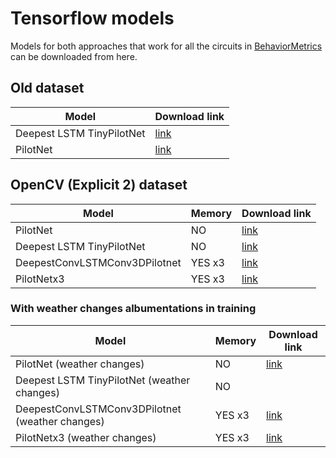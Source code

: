 # Tensorflow models

Models for both approaches that work for all the circuits in [BehaviorMetrics](https://github.com/JdeRobot/BehaviorMetrics) can be downloaded from here.

## Old dataset


| Model      | Download link |
| ----------- | ----------- |
| Deepest LSTM TinyPilotNet      | [link](https://drive.google.com/file/d/1Tzen7fSIs3hh9xir2J-NSu0XaVEmdewc/view?usp=sharing)       |
| PilotNet   | [link](https://drive.google.com/file/d/1CWVEKNqUPLvZ6L0nKzmonzLRa7i-lHUy/view?usp=sharing)        |


## OpenCV (Explicit 2) dataset

| Model                     | Memory | Download link |
|---------------------------| -----------| ----------- |
| PilotNet                  |NO | [link](https://drive.google.com/file/d/15b7W1kP0utLnc1olB1PD3-7Gll7nXgSy/view?usp=sharing)        |
| Deepest LSTM TinyPilotNet | NO | [link](https://drive.google.com/file/d/1M_nW37aPXUzbiG1Y2rw6DA0AOR64wbnD/view?usp=sharing)       |
| DeepestConvLSTMConv3DPilotnet     | YES x3 | [link](https://drive.google.com/file/d/1v8zN6TNOnJKUuyKq9S7fF7pf4pGTfraa/view?usp=sharing)       |
| PilotNetx3          | YES x3| [link](https://drive.google.com/file/d/1MsJEpxOQA7nEVejJBnSAoLr8R3oOkrJm/view?usp=sharing)       |

### With weather changes albumentations in training

| Model                        | Memory | Download link |
|------------------------------| -----------| ----------- |
| PilotNet (weather changes)   |NO | [link](https://drive.google.com/file/d/1OBH6589N2lgepNOneaKdO3Gb9mxplrPB/view?usp=sharing)        |
| Deepest LSTM TinyPilotNet (weather changes)   | NO |       |
| DeepestConvLSTMConv3DPilotnet (weather changes)| YES x3 | [link](https://drive.google.com/file/d/1DEvfjvErIJYdrfRT2asmciGs4Wwnubxa/view?usp=sharing)       |
| PilotNetx3 (weather changes)                  | YES x3| [link](https://drive.google.com/file/d/1_zGqi94OlOwDK3c_0WsXL8KMGyChcsTt/view?usp=sharing)       |

